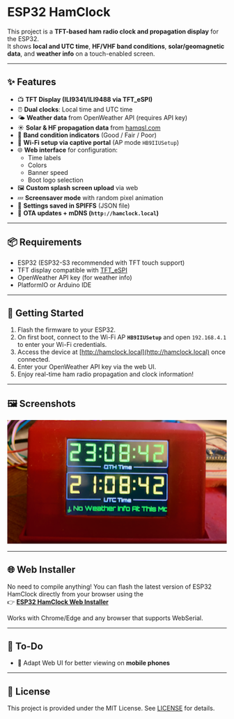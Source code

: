 # ESP32 HamClock

This project is a **TFT-based ham radio clock and propagation display** for the ESP32.  
It shows **local and UTC time**, **HF/VHF band conditions**, **solar/geomagnetic data**, and **weather info** on a touch-enabled screen.

---

## ✨ Features
- 📺 **TFT Display (ILI9341/ILI9488 via TFT_eSPI)**
- ⏰ **Dual clocks**: Local time and UTC time
- 🌤️ **Weather data** from OpenWeather API (requires API key)
- ☀️ **Solar & HF propagation data** from [hamqsl.com](https://www.hamqsl.com/)
- 📡 **Band condition indicators** (Good / Fair / Poor)
- 📶 **Wi-Fi setup via captive portal** (AP mode `HB9IIUSetup`)
- 🌐 **Web interface** for configuration:
  - Time labels
  - Colors
  - Banner speed
  - Boot logo selection
- 🖼️ **Custom splash screen upload** via web
- 💤 **Screensaver mode** with random pixel animation
- 🔧 **Settings saved in SPIFFS** (JSON file)
- 🔗 **OTA updates + mDNS (`http://hamclock.local`)**

---

## 📦 Requirements
- ESP32 (ESP32-S3 recommended with TFT touch support)
- TFT display compatible with [TFT_eSPI](https://github.com/Bodmer/TFT_eSPI)
- OpenWeather API key (for weather info)
- PlatformIO or Arduino IDE

---

## 🚀 Getting Started
1. Flash the firmware to your ESP32.
2. On first boot, connect to the Wi-Fi AP **`HB9IIUSetup`** and open `192.168.4.1` to enter your Wi-Fi credentials.
3. Access the device at [http://hamclock.local](http://hamclock.local) once connected.
4. Enter your OpenWeather API key via the web UI.
5. Enjoy real-time ham radio propagation and clock information!

---

## 🖼️ Screenshots
<p align="center">
  <img src="https://github.com/HB9IIU/ESP32-28-Inch-TFT-HamClock/blob/main/doc/Photos/IMG_8505.png?raw=true" width="600" alt="HamClock Screenshot">
</p>

---

## 🌐 Web Installer
No need to compile anything! You can flash the latest version of ESP32 HamClock directly from your browser using the  
👉 [**ESP32 HamClock Web Installer**](https://esp32.hb9iiu.com/)  

Works with Chrome/Edge and any browser that supports WebSerial.

---

## 📝 To-Do
- 📱 Adapt Web UI for better viewing on **mobile phones**

---

## 📜 License
This project is provided under the MIT License. See [LICENSE](LICENSE) for details.
